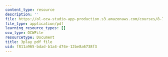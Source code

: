 ```yaml
---
content_type: resource
description: ''
file: https://ol-ocw-studio-app-production.s3.amazonaws.com/courses/8-701-introduction-to-nuclear-and-particle-physics-fall-2020/f811a965bdadb1a4d74e12be8a6738f3_X4Y9n_c1ej8.pdf
file_type: application/pdf
learning_resource_types: []
ocw_type: OCWFile
resourcetype: Document
title: 3play pdf file
uid: f811a965-bdad-b1a4-d74e-12be8a6738f3
---
```

